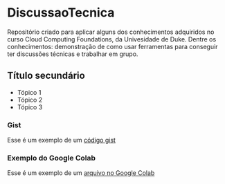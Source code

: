 # DiscussaoTecnica
Repositório criado para aplicar alguns dos conhecimentos adquiridos no curso Cloud Computing Foundations, da Univesidade de Duke. Dentre os conhecimentos: demonstração de como usar ferramentas para conseguir ter discussões técnicas e trabalhar em grupo.

## Título secundário
* Tópico 1
* Tópico 2
* Tópico 3

### Gist
Esse é um exemplo de um [código gist](https://gist.github.com/luccapinto/d14cddd2eb886d157212f74a85eb55f9)

### Exemplo do Google Colab
Esse é um exemplo de um [arquivo no Google Colab](https://github.com/luccapinto/DiscussaoTecnica/blob/main/DiscussaoTecnica.ipynb)
